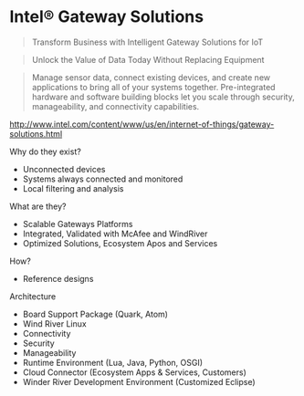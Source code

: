 Intel® Gateway Solutions
==

> Transform Business with Intelligent Gateway Solutions for IoT

> Unlock the Value of Data Today Without Replacing Equipment

> Manage sensor data, connect existing devices, and create new applications to bring all of your systems together. Pre-integrated hardware and software building blocks let you scale through security, manageability, and connectivity capabilities.

http://www.intel.com/content/www/us/en/internet-of-things/gateway-solutions.html


Why do they exist?

* Unconnected devices
* Systems always connected and monitored
* Local filtering and analysis

What are they?

* Scalable Gateways Platforms
* Integrated, Validated with McAfee and WindRiver
* Optimized Solutions, Ecosystem Apos and Services

How?

* Reference designs

Architecture

* Board Support Package (Quark, Atom)
* Wind River Linux
* Connectivity
* Security
* Manageability
* Runtime Environment (Lua, Java, Python, OSGI)
* Cloud Connector (Ecosystem Apps & Services, Customers)
* Winder River Development Environment (Customized Eclipse)

